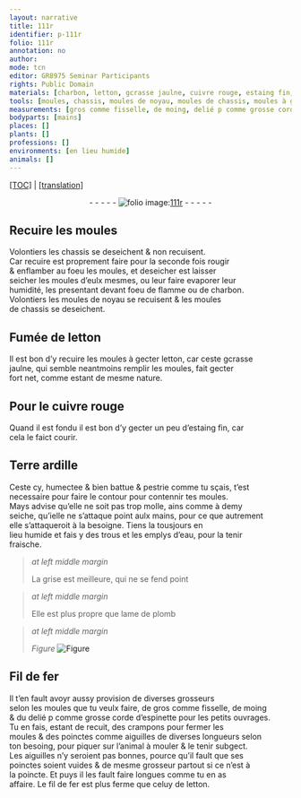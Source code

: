 ```yaml
---
layout: narrative
title: 111r
identifier: p-111r
folio: 111r
annotation: no
author:
mode: tcn
editor: GR8975 Seminar Participants
rights: Public Domain
materials: [charbon, letton, gcrasse jaulne, cuivre rouge, estaing fin, Terre ardille, eau, plomb, Fil de fer, fil de fer, celuy de letton]
tools: [moules, chassis, moules de noyau, moules de chassis, moules à gecter letton, mains, aiguilles]
measurements: [gros comme fisselle, de moing, delié p comme grosse corde d’espinette pour les petits ouvrages]
bodyparts: [mains]
places: []
plants: []
professions: []
environments: [en lieu humide]
animals: []
---
```


 <p><a href="{{ site.baseurl }}/normalized/">[TOC]</a> | <a href="{{ site.baseurl }}/texts/p-111r_tl/" target="_blank">[translation]</a></p><div class="folio" align="center">- - - - - <a href="http://gallica.bnf.fr/ark:/12148/btv1b10500001g/f227.image" target="_blank"><img src="https://cu-mkp.github.io/2017-workshop-edition/assets/photo-icon.png" alt="folio image: " style="display:inline-block; margin-bottom:-3px;"/>111r</a> - - - - - </div>  
  

## Recuire les <span class="tl">moules</span>

 
Volontiers les <span class="tl">chassis</span> se deseichent & non recuisent.<br/> Car recuire est proprem<span class="exp">ent</span> faire <span class="del">pour la seconde fois</span> rougir<br/> & enflamber au foeu les <span class="tl">moules</span>, et deseicher est laisser<br/> seicher les <span class="tl">moules</span> d’eulx mesmes, ou leur faire evaporer leur<br/> humidité, les presentant devant foeu de flamme ou de <span class="m">charbon</span>.<br/> Volontiers les <span class="tl">moules de noyau</span> se recuisent & les <span class="tl">moules<br/> de chassis</span> se deseichent.
 
 
  

## Fumée de <span class="m">letton</span>

 
Il est bon d’y recuire les <span class="tl">moules à gecter <span class="m">letton</span></span>, car ceste <span class="m"><span class="del">g</span><span class="add">c</span>rasse<br/> jaulne</span>, qui semble neantmoins remplir les <span class="tl">moules</span>, fait gecter<br/> fort net, co<span class="exp">mm</span>e esta<span class="exp">n</span>t de mesme nature.
 
 
  

## Pour le <span class="m">cuivre rouge</span>

 
Quand il est fondu il est bon d’y gecter un peu d’<span class="m">estaing fin</span>, car<br/> cela le faict courir.
 
 
  

## <span class="m">Terre ardille</span>

 
Ceste cy, humectee & bien battue & pestrie co<span class="exp">mm</span>e tu sçais, t’est<br/> necessaire pour faire le contour pour contennir tes <span class="tl">moules</span>.<br/> Mays advise qu’elle ne soit pas trop molle, ains co<span class="exp">mm</span>e à demy<br/> seiche, qu’<span class="del">i</span><span class="add">e</span>l<span class="add">le</span> <span class="sn">ne s’attaque point aulx <span class="tl"><span class="bp">mains</span></span></span>, pour ce que autrem<span class="exp">ent</span><br/> elle s’attaqueroit à la besoigne. Tiens la tousjours <span class="env">en<br/> lieu humide</span> et fais y des trous et les emplys d’<span class="m">eau</span>, pour la tenir<br/> fraische.
 
> *at left middle margin*
> 
> 
>   La grise est meilleure, qui ne se fend point
 
> *at left middle margin*
> 
> 
>   Elle est plus propre que lame de <span class="m">plomb</span>
 
> *at left middle margin*
> 
> 
>   
> *Figure*
> <a href="https://drive.google.com/open?id=0B9-oNrvWdlO5X085N09VejNheTQ" target="_blank"><img src="https://cu-mkp.github.io/GR8975-edition/assets/photo-icon.png" alt="Figure" style="display:inline-block; margin-bottom:-3px;"/></a>
 
 
 
  

## <span class="m">Fil de fer</span>

 
Il t’en fault avoyr aussy provision de diverses grosseurs<br/> selon les <span class="tl">moules</span> que tu veulx faire, de <span class="ms">gros co<span class="exp">mm</span>e fisselle, de moing<span class="ill"></span></span><br/> & du <span class="ms">delié <span class="del">p</span> co<span class="exp">mm</span>e grosse corde d’<span class="mu">espinette</span> pour les petits ouvrages</span>.<br/> Tu en fais, estant <span class="del">de</span> recuit, des crampons pour fermer les<br/> <span class="tl">moules</span> & des poinctes co<span class="exp">mm</span>e aiguilles de diverses longueurs selon<br/> ton besoing, pour piquer sur l’animal à mouler & le tenir subgect.<br/> Les <span class="tl">aiguilles</span> n’y seroient pas bonnes, pource qu’il fault que ses<br/> poinctes soient vuides & de mesme grosseur partout si ce n’est à<br/> la poincte. Et puys il les fault faire longues co<span class="exp">mm</span>e tu en as<br/> affaire. Le <span class="m">fil de fer</span> est plus ferme que <span class="m">celuy de letton</span>.
 
 